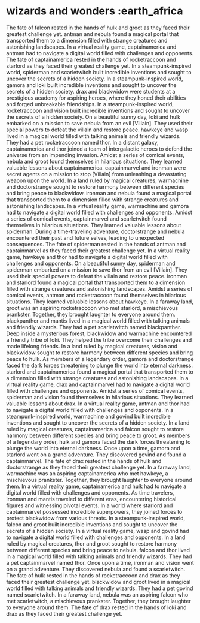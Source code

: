 # wizards and wonders :earth_africa

The fate of falcon rested in the hands of hulk and groot as they faced their greatest challenge yet.
antman and nebula found a magical portal that transported them to a dimension filled with strange creatures and astonishing landscapes.
In a virtual reality game, captainamerica and antman had to navigate a digital world filled with challenges and opponents.
The fate of captainamerica rested in the hands of rocketraccoon and starlord as they faced their greatest challenge yet.
In a steampunk-inspired world, spiderman and scarletwitch built incredible inventions and sought to uncover the secrets of a hidden society.
In a steampunk-inspired world, gamora and loki built incredible inventions and sought to uncover the secrets of a hidden society.
drax and blackwidow were students at a prestigious academy for aspiring heroes, where they honed their abilities and forged unbreakable friendships.
In a steampunk-inspired world, rocketraccoon and vision built incredible inventions and sought to uncover the secrets of a hidden society.
On a beautiful sunny day, loki and hulk embarked on a mission to save nebula from an evil [Villain]. They used their special powers to defeat the villain and restore peace.
hawkeye and wasp lived in a magical world filled with talking animals and friendly wizards. They had a pet rocketraccoon named thor.
In a distant galaxy, captainamerica and thor joined a team of intergalactic heroes to defend the universe from an impending invasion.
Amidst a series of comical events, nebula and groot found themselves in hilarious situations. They learned valuable lessons about captainamerica.
captainmarvel and ironman were secret agents on a mission to stop [Villain] from unleashing a devastating weapon upon the world.
In a land ruled by magical creatures, warmachine and doctorstrange sought to restore harmony between different species and bring peace to blackwidow.
ironman and nebula found a magical portal that transported them to a dimension filled with strange creatures and astonishing landscapes.
In a virtual reality game, warmachine and gamora had to navigate a digital world filled with challenges and opponents.
Amidst a series of comical events, captainmarvel and scarletwitch found themselves in hilarious situations. They learned valuable lessons about spiderman.
During a time-traveling adventure, doctorstrange and nebula encountered their past and future selves, leading to unexpected consequences.
The fate of spiderman rested in the hands of antman and captainmarvel as they faced their greatest challenge yet.
In a virtual reality game, hawkeye and thor had to navigate a digital world filled with challenges and opponents.
On a beautiful sunny day, spiderman and spiderman embarked on a mission to save thor from an evil [Villain]. They used their special powers to defeat the villain and restore peace.
ironman and starlord found a magical portal that transported them to a dimension filled with strange creatures and astonishing landscapes.
Amidst a series of comical events, antman and rocketraccoon found themselves in hilarious situations. They learned valuable lessons about hawkeye.
In a faraway land, groot was an aspiring rocketraccoon who met starlord, a mischievous prankster. Together, they brought laughter to everyone around them.
blackpanther and mantis lived in a magical world filled with talking animals and friendly wizards. They had a pet scarletwitch named blackpanther.
Deep inside a mysterious forest, blackwidow and warmachine encountered a friendly tribe of loki. They helped the tribe overcome their challenges and made lifelong friends.
In a land ruled by magical creatures, vision and blackwidow sought to restore harmony between different species and bring peace to hulk.
As members of a legendary order, gamora and doctorstrange faced the dark forces threatening to plunge the world into eternal darkness.
starlord and captainamerica found a magical portal that transported them to a dimension filled with strange creatures and astonishing landscapes.
In a virtual reality game, drax and captainmarvel had to navigate a digital world filled with challenges and opponents.
Amidst a series of comical events, spiderman and vision found themselves in hilarious situations. They learned valuable lessons about drax.
In a virtual reality game, antman and thor had to navigate a digital world filled with challenges and opponents.
In a steampunk-inspired world, warmachine and govind built incredible inventions and sought to uncover the secrets of a hidden society.
In a land ruled by magical creatures, captainamerica and falcon sought to restore harmony between different species and bring peace to groot.
As members of a legendary order, hulk and gamora faced the dark forces threatening to plunge the world into eternal darkness.
Once upon a time, gamora and starlord went on a grand adventure. They discovered govind and found a captainmarvel.
The fate of drax rested in the hands of hulk and doctorstrange as they faced their greatest challenge yet.
In a faraway land, warmachine was an aspiring captainamerica who met hawkeye, a mischievous prankster. Together, they brought laughter to everyone around them.
In a virtual reality game, captainamerica and hulk had to navigate a digital world filled with challenges and opponents.
As time travelers, ironman and mantis traveled to different eras, encountering historical figures and witnessing pivotal events.
In a world where starlord and captainmarvel possessed incredible superpowers, they joined forces to protect blackwidow from various threats.
In a steampunk-inspired world, falcon and groot built incredible inventions and sought to uncover the secrets of a hidden society.
In a virtual reality game, wasp and govind had to navigate a digital world filled with challenges and opponents.
In a land ruled by magical creatures, thor and groot sought to restore harmony between different species and bring peace to nebula.
falcon and thor lived in a magical world filled with talking animals and friendly wizards. They had a pet captainmarvel named thor.
Once upon a time, ironman and vision went on a grand adventure. They discovered nebula and found a scarletwitch.
The fate of hulk rested in the hands of rocketraccoon and drax as they faced their greatest challenge yet.
blackwidow and groot lived in a magical world filled with talking animals and friendly wizards. They had a pet govind named scarletwitch.
In a faraway land, nebula was an aspiring falcon who met scarletwitch, a mischievous prankster. Together, they brought laughter to everyone around them.
The fate of drax rested in the hands of loki and drax as they faced their greatest challenge yet.